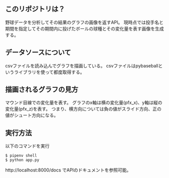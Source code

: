 ## このリポジトリは？
野球データを分析してその結果のグラフの画像を返すAPI。
現時点では投手名と期間を指定してその期間内に投げたボールの球種とその変化量を表す画像を生成する。

## データソースについて
csvファイルを読み込んでグラフを描画している。
csvファイルはpybaseballというライブラリを使って都度取得する。

## 描画されるグラフの見方
マウンド目線での変化量を表す。
グラフのx軸は横の変化量(pfx_x)、y軸は縦の変化量(pfx_z)を表す。
つまり、横方向については負の値がスライド方向、正の値がシュート方向になる。

## 実行方法
以下のコマンドを実行
```
$ pipenv shell
$ python app.py
```
http://localhost:8000/docs でAPIのドキュメントを参照可能。